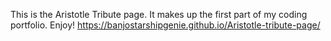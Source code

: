 This is the Aristotle Tribute page.
It makes up the first part of my coding portfolio.
Enjoy! https://banjostarshipgenie.github.io/Aristotle-tribute-page/